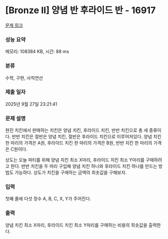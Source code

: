 # [Bronze II] 양념 반 후라이드 반 - 16917 

[문제 링크](https://www.acmicpc.net/problem/16917) 

### 성능 요약

메모리: 108384 KB, 시간: 88 ms

### 분류

수학, 구현, 사칙연산

### 제출 일자

2025년 9월 27일 23:21:41

### 문제 설명

<p>현진 치킨에서 판매하는 치킨은 양념 치킨, 후라이드 치킨, 반반 치킨으로 총 세 종류이다. 반반 치킨은 절반은 양념 치킨, 절반은 후라이드 치킨으로 이루어져있다. 양념 치킨 한 마리의 가격은 A원, 후라이드 치킨 한 마리의 가격은 B원, 반반 치킨 한 마리의 가격은 C원이다.</p>

<p>상도는 오늘 파티를 위해 양념 치킨 최소 X마리, 후라이드 치킨 최소 Y마리를 구매하려고 한다. 반반 치킨을 두 마리 구입해 양념 치킨 하나와 후라이드 치킨 하나를 만드는 방법도 가능하다. 상도가 치킨을 구매하는 금액의 최솟값을 구해보자.</p>

### 입력 

 <p>첫째 줄에 다섯 정수 A, B, C, X, Y가 주어진다.</p>

### 출력 

 <p>양념 치킨 최소 X마리, 후라이드 치킨 최소 Y마리를 구매하는 비용의 최솟값을 출력한다.</p>

